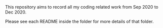 This repository aims to record all my coding related work from Sep 2020 to Dec 2020.

Please see each README inside the folder for more details of that folder.
